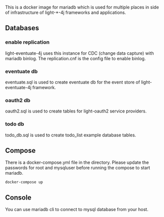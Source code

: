 This is a docker image for mariadb which is used for multiple places in side of
infrastructure of light-*-4j frameworks and applications.

## Databases

### enable replication

light-eventuate-4j uses this instance for CDC (change data capture) with mariadb
binlog. The replication.cnf is the config file to enable binlog.

### eventuate db

eventuate.sql is used to create eventuate db for the event store of light-eventuate-4j framework. 

### oauth2 db

oauth2.sql is used to create tables for light-oauth2 service providers.

### todo db

todo_db.sql is used to create todo_list example database tables.


## Compose

There is a docker-compose.yml file in the directory. Please update the passwords
for root and mysqluser before running the compose to start mariadb.

```
docker-compose up
```

## Console

You can use mariadb cli to connect to mysql database from your host.

 